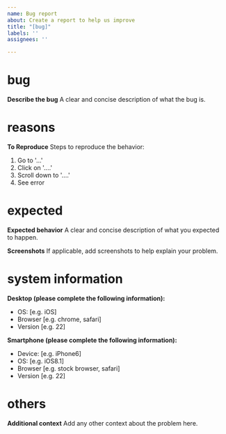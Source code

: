 ```yaml
---
name: Bug report
about: Create a report to help us improve
title: "[bug]"
labels: ''
assignees: ''

---
```


# bug
**Describe the bug**
A clear and concise description of what the bug is.

# reasons
**To Reproduce**
Steps to reproduce the behavior:
1. Go to '...'
2. Click on '....'
3. Scroll down to '....'
4. See error

# expected
**Expected behavior**
A clear and concise description of what you expected to happen.

**Screenshots**
If applicable, add screenshots to help explain your problem.

# system information
**Desktop (please complete the following information):**
 - OS: [e.g. iOS]
 - Browser [e.g. chrome, safari]
 - Version [e.g. 22]

**Smartphone (please complete the following information):**
 - Device: [e.g. iPhone6]
 - OS: [e.g. iOS8.1]
 - Browser [e.g. stock browser, safari]
 - Version [e.g. 22]

# others
**Additional context**
Add any other context about the problem here.
